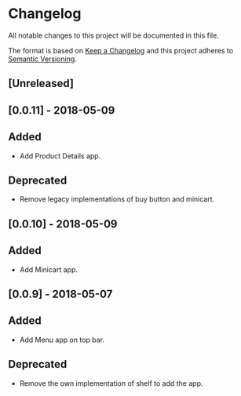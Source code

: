 # Changelog

All notable changes to this project will be documented in this file.

The format is based on [Keep a Changelog](http://keepachangelog.com/en/1.0.0/)
and this project adheres to [Semantic Versioning](http://semver.org/spec/v2.0.0.html).

## [Unreleased]

## [0.0.11] - 2018-05-09
## Added
- Add Product Details app. 
## Deprecated
- Remove legacy implementations of buy button and minicart.

## [0.0.10] - 2018-05-09
## Added
- Add Minicart app.

## [0.0.9] - 2018-05-07
## Added
- Add Menu app on top bar.
## Deprecated
- Remove the own implementation of shelf to add the app. 
